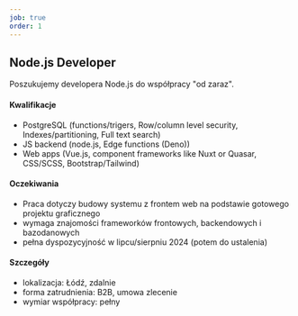 ```yaml
---
job: true
order: 1
---
```


## Node.js Developer

Poszukujemy developera Node.js do współpracy "od zaraz".

#### Kwalifikacje

- PostgreSQL (functions/trigers, Row/column level security, Indexes/partitioning, Full text search)
- JS backend (node.js, Edge functions (Deno))
- Web apps (Vue.js, component frameworks like Nuxt or Quasar, CSS/SCSS, Bootstrap/Tailwind)


#### Oczekiwania
- Praca dotyczy budowy systemu z frontem web na podstawie gotowego projektu graficznego 
- wymaga znajomości frameworków frontowych, backendowych i bazodanowych
- pełna dyspozycyjność w lipcu/sierpniu 2024 (potem do ustalenia)


#### Szczegóły

- lokalizacja: Łódź, zdalnie
- forma zatrudnienia: B2B, umowa zlecenie
- wymiar współpracy: pełny
